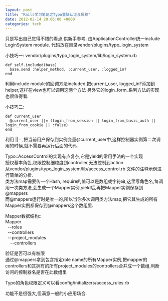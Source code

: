 ```yaml
---
layout: post
title: "Rails学习笔记之Typo登陆认证与授权"
date: 2012-02-14 20:06:00 +0800
categories: tech
---
```


只是写出自己觉得不错的看点,供新手参考.
由ApplicationController统一include LoginSystem module.
代码放在目录vendor/plugins/typo_login_system

小技巧一:
vendor/plugins/typo_login_system/lib/login_system.rb

    def self.included(base)
      base.send :helper_method, :current_user, :logged_in?
    end

利用include module的回调方法included,把current_user, logged_in?添加到helper,这样在view也可以调用这两个方法
另外它的login_form_系列方法的实现也很值得看.

小技巧二:

    def current_user
      @current_user ||= (login_from_session || login_from_basic_auth || login_from_cookie || :false)
    end

利用 ||= ,把当前用户保存到实例变量@current_user中,这样控制器实例第二次调用的时候,就不需要再运行后面的代码.

Typo::AccessControl的实现有点复杂,它是yield的常用手法的一个实现  
授权基本角色,权限控制细粒度到controller,无法控制到action  
从vendor/plugins/typo_login_system/lib/access_control.rb 文件的注释示例进行简单的分析.  
类方法map需要传一个Hash,:require的值可以是数组或字符串,这里写角色名,每调用一次类方法,会生成一个Mapper实例,yield后,再把Mapper实例保存到@mappers  
而@mappers运行时是唯一的,所以当你多次调用类方法map,把它其生成的所有Mapper实例都保存到@mappers这个数组里.  

Mapper数据结构::  
Mapper  
&nbsp;&nbsp;--roles  
&nbsp;&nbsp;--controllers  
&nbsp;&nbsp;--project_modules  
&nbsp;&nbsp;&nbsp;&nbsp;--controllers  

验证是否可以有权限  
通过@mappers拿到包含指定role name的所有Mapper实例,把mapper的controllers和其拥有的所有project_modules的controllers合并成一个数组,判断访问的控制器名是否在此数组里


Typo的角色权限定义可以看config/initializers/access_rules.rb

功能不是很强大,但满意一般的小应用场合.
